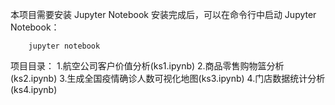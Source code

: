 本项目需要安装 Jupyter Notebook
安装完成后，可以在命令行中启动 Jupyter Notebook：

        jupyter notebook

项目目录：
  1.航空公司客户价值分析(ks1.ipynb)
  2.商品零售购物篮分析(ks2.ipynb)
  3.生成全国疫情确诊人数可视化地图(ks3.ipynb)
  4.门店数据统计分析(ks4.ipynb)
